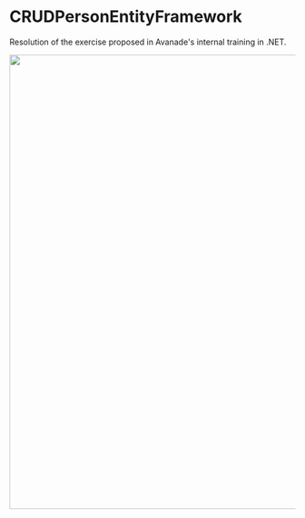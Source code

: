 # CRUDPersonEntityFramework
Resolution of the exercise proposed in Avanade's internal training in .NET.

<div align="center">
  <img width=800" src="https://user-images.githubusercontent.com/86172286/206599209-e6b30db3-d1a0-441d-8e31-907adba8643f.gif">
</div>
